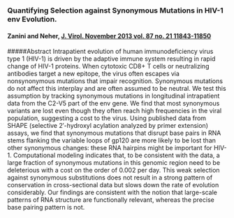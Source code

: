 ### Quantifying Selection against Synonymous Mutations in HIV-1 env Evolution. 
#### Zanini and Neher, [J. Virol. November 2013 vol. 87 no. 21 11843-11850](http://jvi.asm.org/content/87/21/11843.short)

#####Abstract
Intrapatient evolution of human immunodeficiency virus type 1 (HIV-1) is driven by the adaptive immune system resulting in rapid change of HIV-1 proteins. When cytotoxic CD8+ T cells or neutralizing antibodies target a new epitope, the virus often escapes via nonsynonymous mutations that impair recognition. Synonymous mutations do not affect this interplay and are often assumed to be neutral. We test this assumption by tracking synonymous mutations in longitudinal intrapatient data from the C2-V5 part of the env gene. We find that most synonymous variants are lost even though they often reach high frequencies in the viral population, suggesting a cost to the virus. Using published data from SHAPE (selective 2′-hydroxyl acylation analyzed by primer extension) assays, we find that synonymous mutations that disrupt base pairs in RNA stems flanking the variable loops of gp120 are more likely to be lost than other synonymous changes: these RNA hairpins might be important for HIV-1. Computational modeling indicates that, to be consistent with the data, a large fraction of synonymous mutations in this genomic region need to be deleterious with a cost on the order of 0.002 per day. This weak selection against synonymous substitutions does not result in a strong pattern of conservation in cross-sectional data but slows down the rate of evolution considerably. Our findings are consistent with the notion that large-scale patterns of RNA structure are functionally relevant, whereas the precise base pairing pattern is not. 

